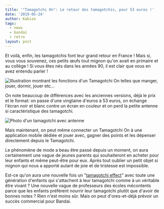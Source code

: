 ```yaml
---
title: '"Tamagotchi On": Le retour des tamagotchis, pour 53 euros !'
date: '2019-05-24'
author: Kakise
tags:
  - news
  - bandai
  - retro
layout: post
---
```

Et voilà, enfin, les tamagotchis font leur grand retour en France ! Mais si, vous vous souvenez, ces petits œufs tout mignon qu'on avait en primaire et au collège ! Si vous êtes nés dans les années 90, il est clair que vous en avez entendu parler !

![Illustration montrant les fonctions d'un Tamagotchi On telles que manger, jouer, dormir, jouer etc...](/images/tamagotchi_on.jpg "Présentation des Tamagotchi On")

On note beaucoup de différences avec les anciennes versions, déjà le prix et le format: on passe d'une vingtaine d'euros à 53 euros, on échange l'écran noir et blanc contre un écran en couleur et on perd la petite antenne si caractéristique des tamagotchi.

![Photo d'un tamagotchi avec antenne](/images/tamagotchi_ancien.jpg "Photo d'un tamagotchi avec antenne")

Mais maintenant, on peut même connecter un Tamagotchi On à une application mobile dédiée et jouer avec, gagner des points et les dépenser directement depuis le Tamagotchi.

Le phénomène de mode a beau être passé depuis un moment, on aura certainement une vague de jeunes parents qui souhaiteront en acheter pour leur enfants et même peut-être pour eux. Après tout oublier un petit objet si mignon qui nous a apporté autant de joie et de tristesse est impossible. 

Est-ce qu'on aura une nouvelle fois un "[tamagotchi effect](https://www.nytimes.com/1997/05/22/garden/love-it-feed-it-mourn-it.html)" avec toute une génération d'enfants qui s'attachent à leur tamagotchi comme à un véritable être vivant ? Une nouvelle vague de professeurs des écoles mécontents parce que les enfants préfèrent nourrir leur tamagotchi plutôt que d'avoir de bonnes notes ? Rien n'est moins sûr. Mais on peut d'ores-et-déjà prévoir un succès commercial pour Bandai.
